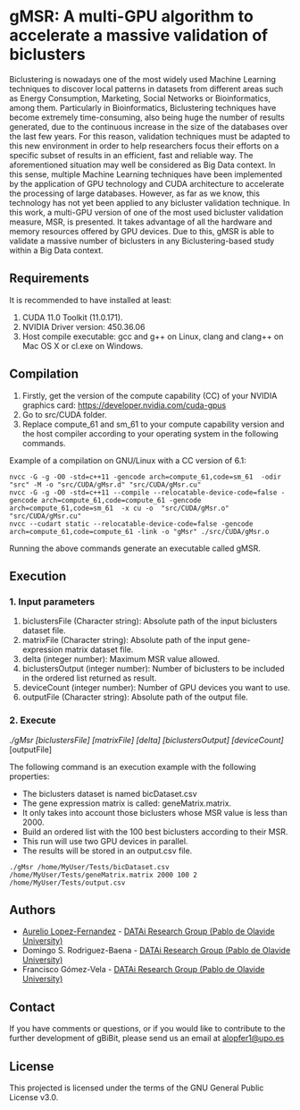 # gMSR: A multi-GPU algorithm to accelerate a massive validation of biclusters

Biclustering is nowadays one of the most widely used Machine Learning techniques to discover local patterns in datasets from different areas such as Energy Consumption, Marketing, Social Networks or Bioinformatics, among them. Particularly in Bioinformatics, Biclustering techniques have become extremely time-consuming, also being huge the number of results generated, due to the continuous increase in the size of the databases over the last few years. For this reason, validation techniques must be adapted to this new environment in order to help researchers focus their efforts on a specific subset of results in an efficient, fast and reliable way. The aforementioned situation may well be considered as Big Data context. In this sense, multiple Machine Learning techniques have been implemented by the application of GPU technology and CUDA architecture to accelerate the processing of large databases. However, as far as we know, this technology has not yet been applied to any bicluster validation technique. In this work, a multi-GPU version of one of the most used bicluster validation measure, MSR, is presented. It takes advantage of all the hardware and memory resources offered by GPU devices. Due to this, gMSR is able to validate a massive number of biclusters in any Biclustering-based study within a Big Data context.

## Requirements
It is recommended to have installed at least:
1. CUDA 11.0 Toolkit (11.0.171).
2. NVIDIA Driver version: 450.36.06
3. Host compile executable: gcc and g++ on Linux, clang and clang++ on Mac OS X or cl.exe on Windows.

## Compilation
1. Firstly, get the version of the compute capability (CC) of your NVIDIA graphics card: https://developer.nvidia.com/cuda-gpus
2. Go to src/CUDA folder.
3. Replace compute_61 and sm_61 to your compute capability version and the host compiler according to your operating system in the following commands.

Example of a compilation on GNU/Linux with a CC version of 6.1:
```
nvcc -G -g -O0 -std=c++11 -gencode arch=compute_61,code=sm_61  -odir "src" -M -o "src/CUDA/gMsr.d" "src/CUDA/gMsr.cu"
nvcc -G -g -O0 -std=c++11 --compile --relocatable-device-code=false -gencode arch=compute_61,code=compute_61 -gencode arch=compute_61,code=sm_61  -x cu -o  "src/CUDA/gMsr.o" "src/CUDA/gMsr.cu"
nvcc --cudart static --relocatable-device-code=false -gencode arch=compute_61,code=compute_61 -link -o "gMsr" ./src/CUDA/gMsr.o
```
Running the above commands generate an executable called gMSR.

## Execution
### 1. Input parameters
1. biclustersFile (Character string): Absolute path of the input biclusters dataset file.
2. matrixFile (Character string): Absolute path of the input gene-expression matrix dataset file.
3. delta (integer number): Maximum MSR value allowed.
4. biclustersOutput (integer number): Number of biclusters to be included in the ordered list returned as result.
5. deviceCount (integer number): Number of GPU devices you want to use.
2. outputFile (Character string): Absolute path of the output file.

### 2. Execute
_./gMsr [biclustersFile] [matrixFile] [delta] [biclustersOutput] [deviceCount]_[outputFile]

The following command is an execution example with the following properties:
- The biclusters dataset is named bicDataset.csv
- The gene expression matrix is called: geneMatrix.matrix.
- It only takes into account those biclusters whose MSR value is less than 2000.
- Build an ordered list with the 100 best biclusters according to their MSR.
- This run will use two GPU devices in parallel.
- The results will be stored in an output.csv file.
```
./gMsr /home/MyUser/Tests/bicDataset.csv /home/MyUser/Tests/geneMatrix.matrix 2000 100 2 /home/MyUser/Tests/output.csv
```

## Authors
* [Aurelio Lopez-Fernandez](mailto:alopfer1@upo.es) - [DATAi Research Group (Pablo de Olavide University)](http://www.upo.es/investigacion/datai)
* Domingo S. Rodriguez-Baena - [DATAi Research Group (Pablo de Olavide University)](http://www.upo.es/investigacion/datai)
* Francisco Gómez-Vela - [DATAi Research Group (Pablo de Olavide University)](http://www.upo.es/investigacion/datai)

## Contact
If you have comments or questions, or if you would like to contribute to the further development of gBiBit, please send us an email at alopfer1@upo.es

## License
This projected is licensed under the terms of the GNU General Public License v3.0.
